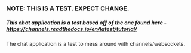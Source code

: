 ### NOTE: THIS IS A TEST. EXPECT CHANGE.

##### This chat application is a test based off of the one found here - https://channels.readthedocs.io/en/latest/tutorial/

The chat application is a test to mess around with channels/websockets.

